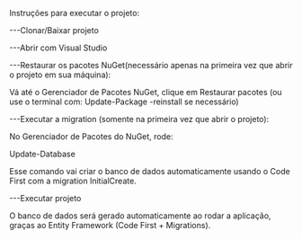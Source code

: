 Instruções para executar o projeto:

---Clonar/Baixar projeto

---Abrir com Visual Studio

---Restaurar os pacotes NuGet(necessário apenas na primeira vez que abrir o projeto em sua máquina):

Vá até o Gerenciador de Pacotes NuGet, clique em Restaurar pacotes (ou use o terminal com: Update-Package -reinstall se necessário)

---Executar a migration (somente na primeira vez que abrir o projeto):

No Gerenciador de Pacotes do NuGet, rode:

Update-Database

Esse comando vai criar o banco de dados automaticamente usando o Code First com a migration InitialCreate.

---Executar projeto

O banco de dados será gerado automaticamente ao rodar a aplicação, graças ao Entity Framework (Code First + Migrations).
